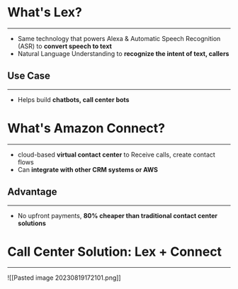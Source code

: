 # What's Lex?
---

* Same technology that powers Alexa & Automatic Speech Recognition (ASR) to **convert speech to text**
* Natural Language Understanding to **recognize the intent of text, callers**

## Use Case
---

* Helps build **chatbots, call center bots**

# What's Amazon Connect?
---

* cloud-based **virtual contact center** to Receive calls, create contact flows
* Can **integrate with other CRM systems or AWS**

## Advantage
---

* No upfront payments, **80% cheaper than traditional contact center solutions**

# Call Center Solution: Lex + Connect
---

![[Pasted image 20230819172101.png]]
